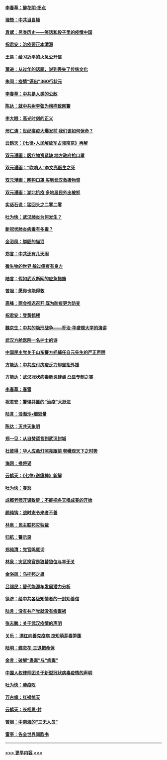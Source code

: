 #### [李春草：醉花阴·拐点](../pages/nsc993/n11890567.md?t=02240901) 
#### [理悟：中共当自毙](../pages/nsc993/n11890559.md?t=02240901) 
#### [袁斌：另类历史——笑话和段子里的疫情中国](../pages/nsc993/n11889243.md?t=02240901) 
#### [祝君安：治疫要正本清源](../pages/nsc993/n11889085.md?t=02240901) 
#### [王易：给习近平的火急公开信](../pages/nsc993/n11888225.md?t=02240901) 
#### [萧进：从过年的话题，说到丢失了传统文化](../pages/nsc993/n11887732.md?t=02240901) 
#### [朱同：疫情“逼出”360行状元](../pages/nsc993/n11887678.md?t=02240901) 
#### [李春草：中共是人类的公敌](../pages/nsc993/n11887656.md?t=02240901) 
#### [陈达：就中共树李弦为榜样致网警](../pages/nsc993/n11887625.md?t=02240901) 
#### [李大眼：高光时刻的正义](../pages/nsc993/n11887585.md?t=02240901) 
#### [邢仁涛：世纪瘟疫大爆发前 我们该如何保命？](../pages/nsc993/n11887535.md?t=02240901) 
#### [云鹤天：《七律▪人民解放军占领南京》再解](../pages/nsc993/n11887524.md?t=02240901) 
#### [双元漫画：医疗物资紧缺 地方政府抢口罩](../pages/nsc993/n11884744.md?t=02240901) 
#### [双元漫画：“吹哨人”李文亮医生之死](../pages/nsc993/n11884705.md?t=02240901) 
#### [双元漫画：网购口罩 买到武汉救援物资](../pages/nsc993/n11884670.md?t=02240901) 
#### [双元漫画：湖北抗疫 多地居民外出被抓](../pages/nsc993/n11884643.md?t=02240901) 
#### [实话石说：猛回头之二零二零](../pages/nsc993/n11883968.md?t=02240901) 
#### [吐为快：武汉肺炎为何发生？](../pages/nsc993/n11882180.md?t=02240901) 
#### [新冠状肺炎病毒有多毒？](../pages/nsc993/n11881790.md?t=02240901) 
#### [金浴凤：绑匪的猫泪](../pages/nsc993/n11880664.md?t=02240901) 
#### [郑言：中共还有几天闹](../pages/nsc993/n11880645.md?t=02240901) 
#### [微生物的世界 躲过瘟疫有良方](../pages/nsc993/n11880492.md?t=02240901) 
#### [陆言：假如武汉断网的应急措施](../pages/nsc993/n11880619.md?t=02240901) 
#### [苦胆：愿你也能得救](../pages/nsc993/n11880601.md?t=02240901) 
#### [高峰：两会推迟召开  既为防疫更为防变](../pages/nsc993/n11879977.md?t=02240901) 
#### [祝君安：登黄鹤楼](../pages/nsc993/n11880583.md?t=02240901) 
#### [魏京生：中共的隐形战争——乔治‧华盛顿大学的演讲](../pages/nsc993/n11879765.md?t=02240901) 
#### [武汉方舱医院一名护士的诗](../pages/nsc993/n11878480.md?t=02240901) 
#### [中国民主党关于山东警方抓捕任自元先生的严正声明](../pages/nsc993/n11877506.md?t=02240901) 
#### [方能达：中共应付疠疫乏力却坚拒外援](../pages/nsc993/n11877497.md?t=02240901) 
#### [方能达：武汉冠状病毒肺炎肆虐 凸显专制之害](../pages/nsc993/n11877475.md?t=02240901) 
#### [李春草：春雷](../pages/nsc993/n11876287.md?t=02240901) 
#### [祝君安：警惕共匪的“治疫”大跃进](../pages/nsc993/n11876084.md?t=02240901) 
#### [陆言：浪淘沙•细思量](../pages/nsc993/n11876071.md?t=02240901) 
#### [陈达：灭共天象明](../pages/nsc993/n11876063.md?t=02240901) 
#### [郑一见：从自焚谎言到武汉封城](../pages/nsc993/n11875621.md?t=02240901) 
#### [杜彼得：华人应悬灯照亮跟前 卷幔观天下之时势](../pages/nsc993/n11874822.md?t=02240901) 
#### [海网：换将谣](../pages/nsc993/n11873712.md?t=02240901) 
#### [云鹤天：《七律▪送瘟神》新解](../pages/nsc993/n11873598.md?t=02240901) 
#### [吐为快：春愁](../pages/nsc993/n11872801.md?t=02240901) 
#### [成都老师开课致辞：不能把冬天唱成春的开始](../pages/nsc993/n11872653.md?t=02240901) 
#### [颜纯钩：战时态令来者不善](../pages/nsc993/n11872011.md?t=02240901) 
#### [林泉：民主联邦灭独裁](../pages/nsc993/n11870998.md?t=02240901) 
#### [归航：警示录](../pages/nsc993/n11870963.md?t=02240901) 
#### [郑纯清：党官鸣冤词](../pages/nsc993/n11870938.md?t=02240901) 
#### [林泉：灾区换官是狼替狼位与羊无关](../pages/nsc993/n11870896.md?t=02240901) 
#### [金浴凤：乌托邦之蛊](../pages/nsc993/n11870879.md?t=02240901) 
#### [吕锡民：替代能源车发展潜力分析](../pages/nsc993/n11870656.md?t=02240901) 
#### [徐济：给中共各级知情者的一封劝善信](../pages/nsc993/n11868561.md?t=02240901) 
#### [陆言：没有共产党就没有病毒祸](../pages/nsc993/n11868232.md?t=02240901) 
#### [张志鹏：关于武汉疫情的声明](../pages/nsc993/n11867182.md?t=02240901) 
#### [关乐： 漂红向善克疫病 良知萌芽春笋蓬](../pages/nsc993/n11865710.md?t=02240901) 
#### [陆明：蝶恋花‧三退把命保](../pages/nsc993/n11865673.md?t=02240901) 
#### [金言：破解“蛊毒”与“病毒”](../pages/nsc993/n11864103.md?t=02240901) 
#### [中国人权律师团关于新型冠状病毒疫情的声明](../pages/nsc993/n11864249.md?t=02240901) 
#### [吐为快：肺疫叹](../pages/nsc993/n11864027.md?t=02240901) 
#### [万古缘：红祸惊天](../pages/nsc993/n11864079.md?t=02240901) 
#### [云鹤天：长相思‧封](../pages/nsc993/n11864006.md?t=02240901) 
#### [苦胆：中南海的“三无人员”](../pages/nsc993/n11862997.md?t=02240901) 
#### [雷亭：告全世界同胞书](../pages/nsc993/n11862572.md?t=02240901) 

----
#### [ >>> 更早内容 <<< ](../indexes/nsc993-earlier.md)
